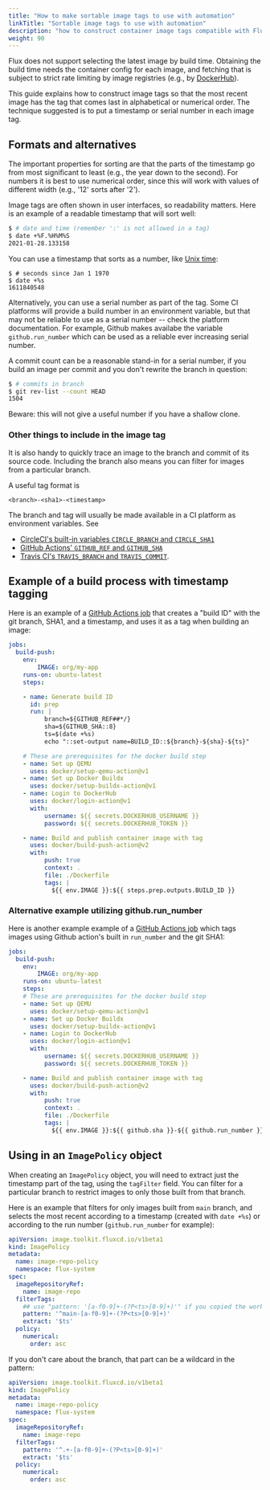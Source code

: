 ```yaml
---
title: "How to make sortable image tags to use with automation"
linkTitle: "Sortable image tags to use with automation"
description: "how to construct container image tags compatible with Flux automation."
weight: 90
---
```


Flux does not support selecting the latest image by build time. Obtaining the build time needs
the container config for each image, and fetching that is subject to strict rate limiting by image
registries (e.g., by [DockerHub][dockerhub-rates]).

This guide explains how to construct image tags so that the most recent image has the tag that comes
last in alphabetical or numerical order. The technique suggested is to put a timestamp or serial
number in each image tag.

## Formats and alternatives

The important properties for sorting are that the parts of the timestamp go from most significant to
least (e.g., the year down to the second). For numbers it is best to use numerical order, since this
will work with values of different width (e.g., '12' sorts after '2').

Image tags are often shown in user interfaces, so readability matters. Here is an example of a
readable timestamp that will sort well:

```bash
$ # date and time (remember ':' is not allowed in a tag)
$ date +%F.%H%M%S
2021-01-28.133158
```

You can use a timestamp that sorts as a number, like [Unix
time](https://en.wikipedia.org/wiki/Unix_time):

```
$ # seconds since Jan 1 1970
$ date +%s
1611840548
```

Alternatively, you can use a serial number as part of the tag.  Some CI platforms will provide a
build number in an environment variable, but that may not be reliable to use as a serial number --
check the platform documentation.
For example, Github makes availabe the variable `github.run_number` which can be used as a reliable ever increasing serial number.

A commit count can be a reasonable stand-in for a serial number, if you build an image per commit
and you don't rewrite the branch in question:

```bash
$ # commits in branch
$ git rev-list --count HEAD
1504
```

Beware: this will not give a useful number if you have a shallow clone.

### Other things to include in the image tag

It is also handy to quickly trace an image to the branch and commit of its source code. Including
the branch also means you can filter for images from a particular branch.

A useful tag format is

    <branch>-<sha1>-<timestamp>

The branch and tag will usually be made available in a CI platform as environment variables. See

 - [CircleCI's built-in variables `CIRCLE_BRANCH` and `CIRCLE_SHA1`][circle-ci-env]
 - [GitHub Actions' `GITHUB_REF` and `GITHUB_SHA`][github-actions-env]
 - [Travis CI's `TRAVIS_BRANCH` and `TRAVIS_COMMIT`][travis-env].

## Example of a build process with timestamp tagging

Here is an example of a [GitHub Actions job][gha-syntax] that creates a "build ID" with the git
branch, SHA1, and a timestamp, and uses it as a tag when building an image:

```yaml
jobs:
  build-push:
    env:
        IMAGE: org/my-app
    runs-on: ubuntu-latest
    steps:

    - name: Generate build ID
      id: prep
      run: |
          branch=${GITHUB_REF##*/}
          sha=${GITHUB_SHA::8}
          ts=$(date +%s)
          echo "::set-output name=BUILD_ID::${branch}-${sha}-${ts}"

    # These are prerequisites for the docker build step
    - name: Set up QEMU
      uses: docker/setup-qemu-action@v1
    - name: Set up Docker Buildx
      uses: docker/setup-buildx-action@v1
    - name: Login to DockerHub
      uses: docker/login-action@v1
      with:
          username: ${{ secrets.DOCKERHUB_USERNAME }}
          password: ${{ secrets.DOCKERHUB_TOKEN }}

    - name: Build and publish container image with tag
      uses: docker/build-push-action@v2
      with:
          push: true
          context: .
          file: ./Dockerfile
          tags: |
            ${{ env.IMAGE }}:${{ steps.prep.outputs.BUILD_ID }}
```

### Alternative example utilizing github.run_number

Here is another example example of a [GitHub Actions job][gha-syntax] which tags images using Github action's built in `run_number`
and the git SHA1:

```yaml
jobs:
  build-push:
    env:
        IMAGE: org/my-app
    runs-on: ubuntu-latest
    steps:
    # These are prerequisites for the docker build step
    - name: Set up QEMU
      uses: docker/setup-qemu-action@v1
    - name: Set up Docker Buildx
      uses: docker/setup-buildx-action@v1
    - name: Login to DockerHub
      uses: docker/login-action@v1
      with:
          username: ${{ secrets.DOCKERHUB_USERNAME }}
          password: ${{ secrets.DOCKERHUB_TOKEN }}

    - name: Build and publish container image with tag
      uses: docker/build-push-action@v2
      with:
          push: true
          context: .
          file: ./Dockerfile
          tags: |
            ${{ env.IMAGE }}:${{ github.sha }}-${{ github.run_number }}
```

## Using in an `ImagePolicy` object

When creating an `ImagePolicy` object, you will need to extract just the timestamp part of the tag,
using the `tagFilter` field. You can filter for a particular branch to restrict images to only those
built from that branch.

Here is an example that filters for only images built from `main` branch, and selects the most
recent according to a timestamp (created with `date +%s`) or according to the run number (`github.run_number` for example):

```yaml
apiVersion: image.toolkit.fluxcd.io/v1beta1
kind: ImagePolicy
metadata:
  name: image-repo-policy
  namespace: flux-system
spec:
  imageRepositoryRef:
    name: image-repo
  filterTags:
    ## use "pattern: '[a-f0-9]+-(?P<ts>[0-9]+)'" if you copied the workflow example using github.run_number
    pattern: '^main-[a-f0-9]+-(?P<ts>[0-9]+)'
    extract: '$ts'
  policy:
    numerical:
      order: asc
```

If you don't care about the branch, that part can be a wildcard in the pattern:

```yaml
apiVersion: image.toolkit.fluxcd.io/v1beta1
kind: ImagePolicy
metadata:
  name: image-repo-policy
  namespace: flux-system
spec:
  imageRepositoryRef:
    name: image-repo
  filterTags:
    pattern: '^.+-[a-f0-9]+-(?P<ts>[0-9]+)'
    extract: '$ts'
  policy:
    numerical:
      order: asc
```

[circle-ci-env]: https://circleci.com/docs/2.0/env-vars/#built-in-environment-variables
[github-actions-env]: https://docs.github.com/en/actions/reference/environment-variables#default-environment-variables
[travis-env]: https://docs.travis-ci.com/user/environment-variables/#default-environment-variables
[dockerhub-rates]: https://docs.docker.com/docker-hub/billing/faq/#pull-rate-limiting-faqs
[gha-syntax]: https://docs.github.com/en/actions/reference/workflow-syntax-for-github-actions
